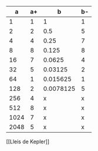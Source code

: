 | a | a+ | b | b- |
| ----------- | ----------- |----------- |----------- |
| 1 | 1 | 1 | 1 |
| 2 | 2 | 0.5 | 5 |
| 4 | 4 | 0.25 | 7 |
| 8 | 8 | 0.125 | 8 |
| 16 | 7 | 0.0625 | 4 |
| 32 | 5 | 0.03125 | 2 |
| 64 | 1 | 0.015625 | 1 |
| 128 |2 | 0.0078125 | 5 |
| 256 | 4 | x | x |
| 512 | 8 | x | x |
| 1024 | 7 | x | x |
| 2048 | 5 | x | x |

[[Lleis de Kepler]]
